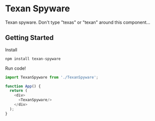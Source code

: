 # Texan Spyware

Texan spyware. Don't type "texas" or "texan" around this component...

## Getting Started

Install
  ```sh
  npm install texan-spyware
  ```
Run code!  
  ```js
  import TexanSpyware from './TexanSpyware';

  function App() {
    return (
      <div>
        <TexanSpyware/>
      </div>
    );
  }
  ```
